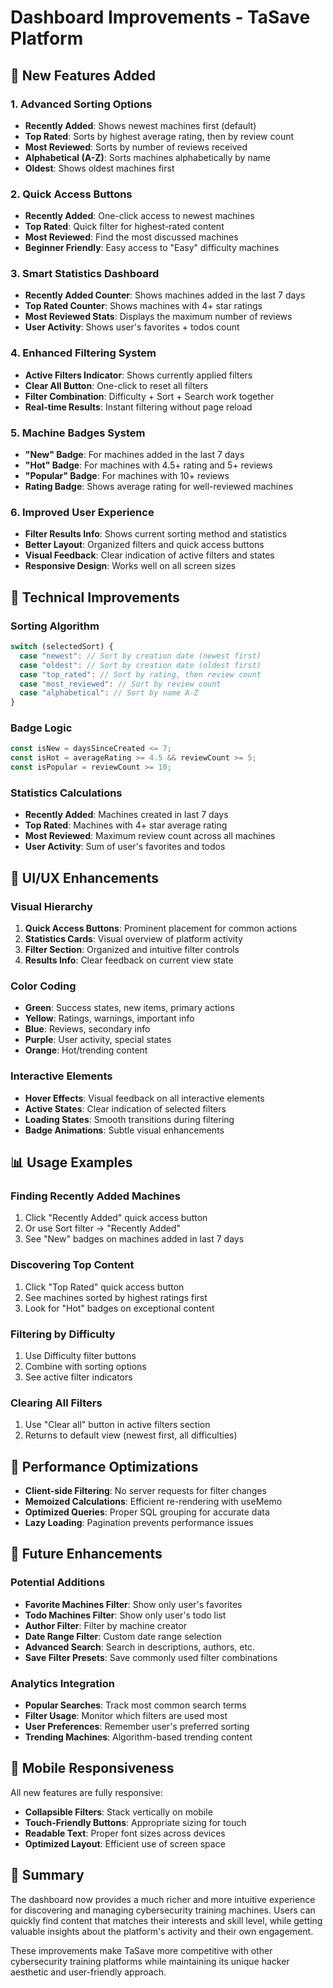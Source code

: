 # Dashboard Improvements - TaSave Platform

## 🎯 New Features Added

### 1. **Advanced Sorting Options**
- **Recently Added**: Shows newest machines first (default)
- **Top Rated**: Sorts by highest average rating, then by review count
- **Most Reviewed**: Sorts by number of reviews received
- **Alphabetical (A-Z)**: Sorts machines alphabetically by name
- **Oldest**: Shows oldest machines first

### 2. **Quick Access Buttons**
- **Recently Added**: One-click access to newest machines
- **Top Rated**: Quick filter for highest-rated content
- **Most Reviewed**: Find the most discussed machines
- **Beginner Friendly**: Easy access to "Easy" difficulty machines

### 3. **Smart Statistics Dashboard**
- **Recently Added Counter**: Shows machines added in the last 7 days
- **Top Rated Counter**: Shows machines with 4+ star ratings
- **Most Reviewed Stats**: Displays the maximum number of reviews
- **User Activity**: Shows user's favorites + todos count

### 4. **Enhanced Filtering System**
- **Active Filters Indicator**: Shows currently applied filters
- **Clear All Button**: One-click to reset all filters
- **Filter Combination**: Difficulty + Sort + Search work together
- **Real-time Results**: Instant filtering without page reload

### 5. **Machine Badges System**
- **"New" Badge**: For machines added in the last 7 days
- **"Hot" Badge**: For machines with 4.5+ rating and 5+ reviews
- **"Popular" Badge**: For machines with 10+ reviews
- **Rating Badge**: Shows average rating for well-reviewed machines

### 6. **Improved User Experience**
- **Filter Results Info**: Shows current sorting method and statistics
- **Better Layout**: Organized filters and quick access buttons
- **Visual Feedback**: Clear indication of active filters and states
- **Responsive Design**: Works well on all screen sizes

## 🔧 Technical Improvements

### Sorting Algorithm
```typescript
switch (selectedSort) {
  case "newest": // Sort by creation date (newest first)
  case "oldest": // Sort by creation date (oldest first)  
  case "top_rated": // Sort by rating, then review count
  case "most_reviewed": // Sort by review count
  case "alphabetical": // Sort by name A-Z
}
```

### Badge Logic
```typescript
const isNew = daysSinceCreated <= 7;
const isHot = averageRating >= 4.5 && reviewCount >= 5;
const isPopular = reviewCount >= 10;
```

### Statistics Calculations
- **Recently Added**: Machines created in last 7 days
- **Top Rated**: Machines with 4+ star average rating
- **Most Reviewed**: Maximum review count across all machines
- **User Activity**: Sum of user's favorites and todos

## 🎨 UI/UX Enhancements

### Visual Hierarchy
1. **Quick Access Buttons**: Prominent placement for common actions
2. **Statistics Cards**: Visual overview of platform activity
3. **Filter Section**: Organized and intuitive filter controls
4. **Results Info**: Clear feedback on current view state

### Color Coding
- **Green**: Success states, new items, primary actions
- **Yellow**: Ratings, warnings, important info
- **Blue**: Reviews, secondary info
- **Purple**: User activity, special states
- **Orange**: Hot/trending content

### Interactive Elements
- **Hover Effects**: Visual feedback on all interactive elements
- **Active States**: Clear indication of selected filters
- **Loading States**: Smooth transitions during filtering
- **Badge Animations**: Subtle visual enhancements

## 📊 Usage Examples

### Finding Recently Added Machines
1. Click "Recently Added" quick access button
2. Or use Sort filter → "Recently Added"
3. See "New" badges on machines added in last 7 days

### Discovering Top Content
1. Click "Top Rated" quick access button
2. See machines sorted by highest ratings first
3. Look for "Hot" badges on exceptional content

### Filtering by Difficulty
1. Use Difficulty filter buttons
2. Combine with sorting options
3. See active filter indicators

### Clearing All Filters
1. Use "Clear all" button in active filters section
2. Returns to default view (newest first, all difficulties)

## 🚀 Performance Optimizations

- **Client-side Filtering**: No server requests for filter changes
- **Memoized Calculations**: Efficient re-rendering with useMemo
- **Optimized Queries**: Proper SQL grouping for accurate data
- **Lazy Loading**: Pagination prevents performance issues

## 🔮 Future Enhancements

### Potential Additions
- **Favorite Machines Filter**: Show only user's favorites
- **Todo Machines Filter**: Show only user's todo list
- **Author Filter**: Filter by machine creator
- **Date Range Filter**: Custom date range selection
- **Advanced Search**: Search in descriptions, authors, etc.
- **Save Filter Presets**: Save commonly used filter combinations

### Analytics Integration
- **Popular Searches**: Track most common search terms
- **Filter Usage**: Monitor which filters are used most
- **User Preferences**: Remember user's preferred sorting
- **Trending Machines**: Algorithm-based trending content

## 📱 Mobile Responsiveness

All new features are fully responsive:
- **Collapsible Filters**: Stack vertically on mobile
- **Touch-Friendly Buttons**: Appropriate sizing for touch
- **Readable Text**: Proper font sizes across devices
- **Optimized Layout**: Efficient use of screen space

## 🎉 Summary

The dashboard now provides a much richer and more intuitive experience for discovering and managing cybersecurity training machines. Users can quickly find content that matches their interests and skill level, while getting valuable insights about the platform's activity and their own engagement.

These improvements make TaSave more competitive with other cybersecurity training platforms while maintaining its unique hacker aesthetic and user-friendly approach.